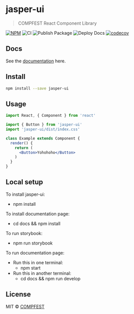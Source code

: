 # jasper-ui

> COMPFEST React Component Library

[![NPM](https://img.shields.io/npm/v/jasper-ui.svg)](https://www.npmjs.com/package/jasper-ui)
![CI](https://github.com/COMPFEST/jasper/workflows/CI/badge.svg)
![Publish Package](https://github.com/COMPFEST/jasper/workflows/Publish%20Package/badge.svg)
![Deploy Docs](https://github.com/COMPFEST/jasper/workflows/Deploy%20Docs/badge.svg)
[![codecov](https://codecov.io/gh/COMPFEST/jasper/branch/master/graph/badge.svg)](https://codecov.io/gh/COMPFEST/jasper)

## Docs

See the [documentation](https://jasper.compfest.id/) here.

## Install

```bash
npm install --save jasper-ui
```

## Usage

```jsx
import React, { Component } from 'react'

import { Button } from 'jasper-ui'
import 'jasper-ui/dist/index.css'

class Example extends Component {
  render() {
    return (
      <Button>Yohohoho</Button>
    )
  }
}
```

## Local setup

To install jasper-ui:
- npm install

To install documentation page:
- cd docs && npm install

To run storybook:
- npm run storybook

To run documentation page:
- Run this in one terminal:
  - npm start
- Run this in another terminal:
  - cd docs && npm run develop


## License

MIT © [COMPFEST](https://github.com/COMPFEST)
